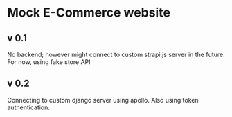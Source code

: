# Mock E-Commerce website
## v 0.1
No backend; however might connect to custom strapi.js server in the future. For now, using fake store API

## v 0.2
Connecting to custom django server using apollo. Also using token authentication.
